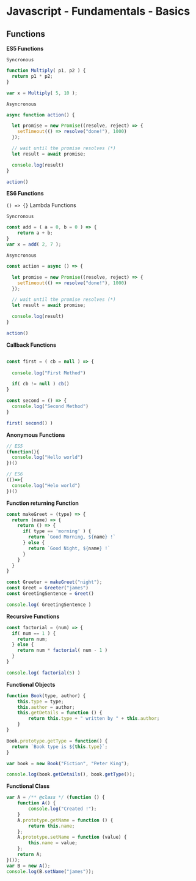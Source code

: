 # Javascript - Fundamentals - Basics

## Functions

**ES5 Functions**

`Syncronous`

```javascript
function Multiply( p1, p2 ) {
  return p1 * p2; 
}

var x = Multiply( 5, 10 );
```

`Asyncronous`

```javascript
async function action() {

  let promise = new Promise((resolve, reject) => {
    setTimeout(() => resolve("done!"), 1000)
  });

  // wait until the promise resolves (*)
  let result = await promise;

  console.log(result)
}

action()
```

**ES6 Functions**

`() => {}` Lambda Functions

`Syncronous`

```javascript
const add = ( a = 0, b = 0 ) => {
    return a + b;
}
var x = add( 2, 7 );
```

`Asyncronous`

```javascript
const action = async () => {

  let promise = new Promise((resolve, reject) => {
    setTimeout(() => resolve("done!"), 1000)
  });

  // wait until the promise resolves (*)
  let result = await promise;

  console.log(result)
}

action()
```

**Callback Functions**

```javascript

const first = ( cb = null ) => {
  
  console.log("First Method")

  if( cb != null ) cb()
}

const second = () => {
  console.log("Second Method")
}

first( second() )
```

**Anonymous Functions**

```javascript
// ES5
(function(){
  console.log("Hello world")
})()

// ES6
(()=>{
  console.log("Helo world")
})()
```

**Function returning Function**

```javascript
const makeGreet = (type) => {
  return (name) => {
    return () => {
      if( type == 'morning' ) {
        return `Good Morning, ${name} !`
      } else {
        return `Good Night, ${name} !`
      }
    }
  }
}

const Greeter = makeGreet("night");
const Greet = Greeter("james")
const GreetingSentence = Greet()

console.log( GreetingSentence )
```

**Recursive Functions**

```javascript
const factorial = (num) => {
  if( num == 1 ) {
    return num;
  } else {
    return num * factorial( num - 1 )
  }
}

console.log( factorial(5) )
```

**Functional Objects**

```javascript
function Book(type, author) {
    this.type = type;
    this.author = author;
    this.getDetails = function () {
        return this.type + " written by " + this.author;
    }
}

Book.prototype.getType = function() {
  return `Book type is ${this.type}`;
}

var book = new Book("Fiction", "Peter King");

console.log(book.getDetails(), book.getType());
```

**Functional Class**

```javascript
var A = /** @class */ (function () {
    function A() {
        console.log("Created !");
    }
    A.prototype.getName = function () {
        return this.name;
    };
    A.prototype.setName = function (value) {
        this.name = value;
    };
    return A;
}());
var B = new A();
console.log(B.setName("james"));
```